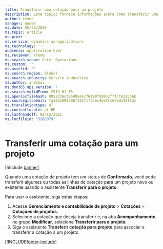 ```yaml
---
title: Transferir uma cotação para um projeto
description: Este tópico fornece informações sobre como transferir uma cotação para um projeto novo ou existente.
author: kfend
manager: AnnBe
ms.date: 05/28/2020
ms.topic: article
ms.prod: ''
ms.service: dynamics-ax-applications
ms.technology: ''
audience: Application User
ms.reviewer: kfend
ms.search.scope: Core, Operations
ms.custom: ''
ms.assetid: ''
ms.search.region: Global
ms.search.industry: Service industries
ms.author: andchoi
ms.dyn365.ops.version: 7
ms.search.validFrom: 2019-01-15
ms.openlocfilehash: 9952336c395d98eb776190f92062fffcfb31556b
ms.sourcegitcommit: fa32b1893286f20271fa4ec4be8fc68bd135f53c
ms.translationtype: HT
ms.contentlocale: pt-BR
ms.lasthandoff: 02/15/2021
ms.locfileid: "5288079"
---
```

# <a name="transfer-a-quotation-to-a-project"></a>Transferir uma cotação para um projeto

[!include [banner](../includes/banner.md)]

Quando uma cotação de projeto tem um status de **Confirmado**, você pode transferir algumas ou todas as linhas de cotação para um projeto novo ou existente usando o assistente **Transferir para o projeto**. 

Para usar o assistente, siga estas etapas:

1. Acesse **Gerenciamento e contabilidade de projeto** > **Cotações** > **Cotações de projetos**.
2. Selecione a cotação que deseja transferir e, na aba **Acompanhamento**, no grupo **Modificar**, selecione **Transferir para o projeto**.
3. Siga o assistente **Transferir cotação para projeto** para associar e transferir a cotação a um projeto.


[!INCLUDE[footer-include](../includes/footer-banner.md)]